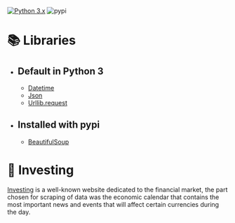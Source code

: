 [![Python 3.x ](https://img.shields.io/badge/python-3.x-blue.svg)](https://www.python.org/downloads/release/python-385/)
![pypi](https://img.shields.io/pypi/v/pybadges.svg)

# 📚 Libraries 
- ## Default in Python 3
    - [Datetime](https://docs.python.org/3/library/datetime.html)
    - [Json](https://docs.python.org/3/library/json.html)
    - [Urllib.request](https://docs.python.org/3/library/urllib.request.html)
- ## Installed with pypi
    - [BeautifulSoup](https://pypi.org/project/beautifulsoup4/)

# 💸 Investing

 [Investing](https://investing.com/) is a well-known website dedicated to the financial market, the part chosen for scraping of data was the economic calendar that contains the most important news and events that will affect certain currencies during the day.
